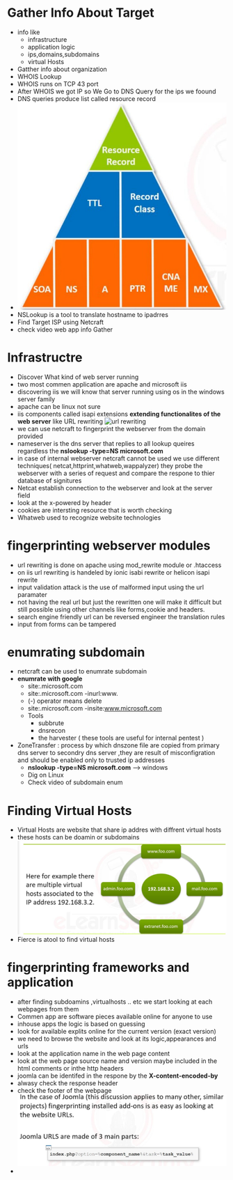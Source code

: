 
# Gather Info About Target
- info like
  - infrastructure
  - application logic
  - ips,domains,subdomains
  - virtual Hosts
- Gatther info about organization
- WHOIS Lookup
- WHOIS runs on TCP 43 port
- After WHOIS we got IP so We Go to DNS Query for the ips we foound
- DNS queries produce list called resource record
- ![resource record](https://github.com/Islamkafafy123/Ewapt/blob/main/pictures/resource%20record.jpeg)
- NSLookup is a tool to translate hostname to ipadrres
- Find Target ISP using Netcraft
- check video web app info Gather
# Infrastructre
- Discover What kind of web server running
- two most commen application are apache and microsoft iis
- discovering iis we will know that server running using os in the windows server family
- apache can be linux not sure
- iis components called isapi extensions **extending functionalites of the web server** like URL rewriting
![url rewriting](https://github.com/Islamkafafy123/EWAPT-EWAPTX/blob/main/pictures/url%20rewriting.jpeg)
- we can use netcraft to fingerprint the webserver from the domain provided
- nameserver is the dns server that replies to all lookup queires regardless the **nslookup -type=NS microsoft.com**
- in case of internal webserver netcraft cannot be used we use different techniques( netcat,httprint,whatweb,wappalyzer) they probe the webserver with a series of request and compare the respone to thier database of signitures
- Netcat establish connection to the webserver and look at the server field
- look at the x-powered by header
- cookies are intersting resource that is worth checking
- Whatweb used to recognize website technologies
# fingerprinting webserver modules
- url rewriting is done on apache using mod_rewrite module or .htaccess
- on iis url rewriting is handeled by ionic isabi rewrite or helicon isapi rewrite
- input validation attack is the use of malformed input using the url paramater
- not having the real url but just the rewritten one will make it difficult but still possible using other channels like forms,cookie and headers.
- search engine friendly url can be reversed engineer the translation rules
- input from forms can be tampered
# enumrating subdomain
- netcraft can be used to enumrate subdomain
- **enumrate with google**
  - site:.microsoft.com
  - site:.microsoft.com -inurl:www.
  - (-) operator means delete
  - site:.microsoft.com -insite:www.microsoft.com
  - Tools
    - subbrute
    - dnsrecon
    - the harvester
    ( these tools are useful for internal pentest )
- ZoneTransfer : process by which dnszone file are copied from primary dns server to secondry dns server ,they are result of misconfigration and should be enabled only to trusted ip addresses
  - **nslookup -type=NS microsoft.com** --> windows
  - Dig on Linux
  - Check video of subdomain enum
# Finding Virtual Hosts 
- Virtual Hosts are website that share ip addres with diffrent virtual hosts
- these hosts can be doamin or subdomains
![virtual hosts](https://github.com/Islamkafafy123/Ewapt/blob/main/pictures/virtualhosts.jpeg)
- Fierce is atool to find virtual hosts
# fingerprinting frameworks and application
- after finding subdoamins ,virtualhosts .. etc we start looking at each webpages from them
- Commen app are software pieces available online for anyone to use
- inhouse apps the logic is based on guessing
- look for available explits online for the current version (exact version)
- we need to browse the website and look at its logic,appearances and urls
- look at the application name in the web page content
- look at the web page source name and version maybe included in the html comments or inthe http headers
- joomla can be identifed in the respone by the **X-content-encoded-by**
- alwasy check the response header
- check the footer of the webpage
![finger](https://github.com/Islamkafafy123/Ewapt/blob/main/pictures/fingerjoomla.jpeg)
- 





